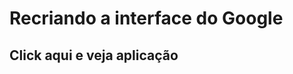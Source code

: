 # Recriando a interface do Google
<h2><a src="https://deyvi-dev.github.io/clone-google/">Click aqui e veja aplicação</a></h2>
